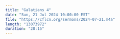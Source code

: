 ```yaml
---
title: "Galatians 4"
date: "Sun, 21 Jul 2024 10:00:00 EST"
file: "https://cflcn.org/sermons/2024-07-21.m4a"
length: "13073972"
duration: "28:15"
---
```

